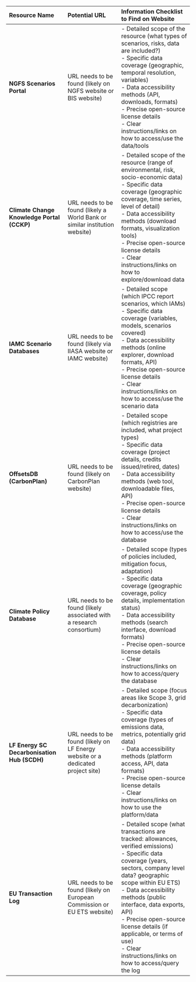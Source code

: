 | Resource Name                                     | Potential URL                                                                 | Information Checklist to Find on Website                                                                                                                               |
| :------------------------------------------------ | :---------------------------------------------------------------------------- | :--------------------------------------------------------------------------------------------------------------------------------------------------------------------- |
| **NGFS Scenarios Portal**                         | URL needs to be found (likely on NGFS website or BIS website)                 | - Detailed scope of the resource (what types of scenarios, risks, data are included?)<br>- Specific data coverage (geographic, temporal resolution, variables)<br>- Data accessibility methods (API, downloads, formats)<br>- Precise open-source license details<br>- Clear instructions/links on how to access/use the data/tools |
| **Climate Change Knowledge Portal (CCKP)**        | URL needs to be found (likely a World Bank or similar institution website)  | - Detailed scope of the resource (range of environmental, risk, socio-economic data)<br>- Specific data coverage (geographic coverage, time series, level of detail)<br>- Data accessibility methods (download formats, visualization tools)<br>- Precise open-source license details<br>- Clear instructions/links on how to explore/download data |
| **IAMC Scenario Databases**                       | URL needs to be found (likely via IIASA website or IAMC website)            | - Detailed scope (which IPCC report scenarios, which IAMs)<br>- Specific data coverage (variables, models, scenarios covered)<br>- Data accessibility methods (online explorer, download formats, API)<br>- Precise open-source license details<br>- Clear instructions/links on how to access/use the scenario data |
| **OffsetsDB (CarbonPlan)**                        | URL needs to be found (likely on CarbonPlan website)                          | - Detailed scope (which registries are included, what project types)<br>- Specific data coverage (project details, credits issued/retired, dates)<br>- Data accessibility methods (web tool, downloadable files, API)<br>- Precise open-source license details<br>- Clear instructions/links on how to access/use the database |
| **Climate Policy Database**                       | URL needs to be found (likely associated with a research consortium)          | - Detailed scope (types of policies included, mitigation focus, adaptation)<br>- Specific data coverage (geographic coverage, policy details, implementation status)<br>- Data accessibility methods (search interface, download formats)<br>- Precise open-source license details<br>- Clear instructions/links on how to access/query the database |
| **LF Energy SC Decarbonisation Hub (SCDH)**       | URL needs to be found (likely on LF Energy website or a dedicated project site) | - Detailed scope (focus areas like Scope 3, grid decarbonization)<br>- Specific data coverage (types of emissions data, metrics, potentially grid data)<br>- Data accessibility methods (platform access, API, data formats)<br>- Precise open-source license details<br>- Clear instructions/links on how to use the platform/data |
| **EU Transaction Log**                            | URL needs to be found (likely on European Commission or EU ETS website)       | - Detailed scope (what transactions are tracked: allowances, verified emissions)<br>- Specific data coverage (years, sectors, company level data? geographic scope within EU ETS)<br>- Data accessibility methods (public interface, data exports, API)<br>- Precise open-source license details (if applicable, or terms of use)<br>- Clear instructions/links on how to access/query the log |
